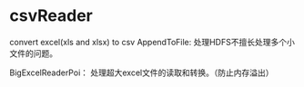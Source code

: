 # csvReader
convert excel(xls and xlsx) to  csv
AppendToFile:
处理HDFS不擅长处理多个小文件的问题。

BigExcelReaderPoi：
处理超大excel文件的读取和转换。（防止内存溢出）
